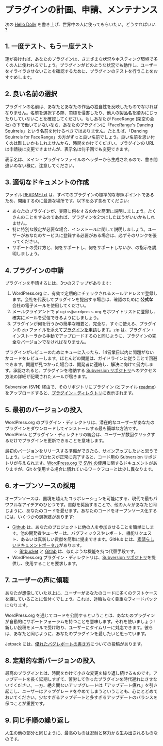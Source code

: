 <!-- 
# Planning, Submitting, and Maintaining Plugins
 -->
# プラグインの計画、申請、メンテナンス

<!-- 
You've written the next [Hello Dolly](https://wordpress.org/plugins/hello-dolly/) and you want the world to use it. What should you do?
 -->
次の [Hello Dolly](https://ja.wordpress.org/plugins/hello-dolly/) を書き上げ、世界中の人に使ってもらいたい。どうすればいい ?

<!-- 
## 1. Test once and test again
 -->
## 1. 一度テスト、もう一度テスト

<!-- 
With any luck, your plugin will be used by lots of people in many different situations and hosting environments. You'll want to make sure you've tested your plugin to make sure it works in any situation and doesn't frustrate your users.
 -->
運が良ければ、あなたのプラグインは、さまざまな状況やホスティング環境で多くの人に使われるでしょう。プラグインがどのような状況でも動作し、ユーザーをイライラさせないことを確認するために、プラグインのテストを行うことをおすすめします。

<!-- 
## 2. Pick a good name
 -->
## 2. 良い名前の選択

<!-- 
A plugin name should reflect the uniqueness of you and your work. When you pick a name, make sure you're not violating trademarks or stomping on someone else's product names. If you're not working for FaceRange (a fake company), you shouldn't name your plugin "FaceRange's Dancing Squirrels" after all. A much better name would be ‘Dancing Squirrels for FaceRange' for example. It can be hard to come up with a good name, so take your time. Your plugin URL cannot be changed after you submit it, but the display name can change a thousand times.
 -->
プラグインの名前は、あなたとあなたの作品の独自性を反映したものでなければなりません。名前を選択する際、商標を侵害したり、他人の製品名を踏みにじったりしていないことを確認してください。もしあなたが FaceRange (架空の会社) の下で働いていないなら、あなたのプラグインに「FaceRange's Dancing Squirrels」という名前を付けるべきではありません。たとえば、「Dancing Squirrels for FaceRange」の方がずっと良い名前でしょう。良い名前を思い付くのは難しいかもしれませんから、時間をかけてください。プラグインの URL は申請後に変更できませんが、表示名は何千回でも変更できます。

<!-- 
Display names are generated from the headers in the main plugin file so mind your Ps and Qs.
 -->
表示名は、メイン・プラグインファイルのヘッダーから生成されるので、書き間違いのない様に、注意してください。

<!-- 
## 3. Write great documentation
 -->
## 3. 適切なドキュメントの作成

<!-- 
A [README.txt](https://wordpress.org/plugins/developers/#readme) file is the best place to start, as it's a standard reference point for all plugins. You'll want to make sure you include:
 -->
ファイル [README.txt](https://ja.wordpress.org/plugins/developers/#readme) は、すべてのプラグインの標準的な参照ポイントであるため、開始するのに最適な場所です。以下を必ず含めてください:

<!-- 
- A concise description of what your plugin actually does. If it does a lot, it might be better as two plugins.
- Installation instructions, especially if there's special configuration to be done. If a user needs to register with your service, make sure you link to it.
- Directions on how to get support, and what you do and do not support.
 -->
- あなたのプラグインが、実際に何をするのかを簡潔に説明しましょう。たくさんのことをするのであれば、プラグインを2つにしたほうがいいかもしれません。
- 特に特別な設定が必要な場合、インストールに関して説明しましょう。ユーザーがあなたのサービスに登録する必要がある場合は、必ずそのリンクを張ってください。
- サポートの受け方と、何をサポートし、何をサポートしないか、の指示を説明しましょう。

<!-- 
## 4. Submit your plugin
 -->
## 4. プラグインの申請

<!-- 
In order to submit a plugin, there are three steps:
 -->
プラグインを申請するには、3つのステップがあります:

<!-- 
1. Register on WordPress.org with a valid, regularly checked email address. If you are submitting a plugin on behalf of a company, use an **official** company email for verification.
2. Whitelist `plugins@wordpress.org` in your email client to ensure you receive email communications.
3. [Submit your plugin](https://wordpress.org/plugins/developers/add/) with a brief overview of what it does and a complete, ready to go, zip of the plugin. The zip must be the complete version of your plugin, just like you would use to manually upload via the plugin installer.
 -->
1. WordPress.org に、有効で定期的にチェックされるメールアドレスで登録します。会社を代表してプラグインを提出する場合は、確認のために **公式な** 会社の電子メールを使用してください。
2. メールクライアントで `plugins@wordpress.org` をホワイトリストに登録し、確実にメールを受信できるようにしましょう。
3. プラグインが何を行うかの簡単な概要と、完全な、すぐに使える、プラグインの zip ファイルを添えて[プラグインを申請](https://ja.wordpress.org/plugins/developers/add/)します。zip は、プラグイン・インストーラから手動でアップロードするのと同じように、プラグインの完全なバージョンでなければなりません。

<!-- 
Once a plugin is queued for review, we will review the code for any issues within 14 business days. Most of the issues can be avoided by following the guidelines. If we do find issues, we will contact the developer(s), and work towards a resolution. Once approved, you'll receive an email with details as to how to access to a [Subversion Repository](https://developer.wordpress.org/plugins/wordpress-org/how-to-use-subversion/) where you'll store your plugin.
 -->
プラグインがレビューのためにキューに入ったら、14営業日以内に問題がないかコードをレビューします。ほとんどの問題は、ガイドラインに従うことで回避できます。問題が見つかった場合は、開発者に連絡し、解決に向けて努力します。承認されると、プラグインを格納する [Subversion リポジトリ](https://developer.wordpress.org/plugins/wordpress-org/how-to-use-subversion/)へのアクセス方法の詳細が記載されたメールが届きます。

<!-- 
After you upload your plugin (and a [readme file](https://wordpress.org/plugins/developers/#readme)) in that repository via SVN, it will appear on the [plugin directory](https://wordpress.org/plugins/).
 -->
Subversion (SVN) 経由で、そのリポジトリにプラグイン (とファイル [readme](https://ja.wordpress.org/plugins/developers/#readme)) をアップロードすると、[プラグイン・ディレクトリ](https://ja.wordpress.org/plugins/)に表示されます。

<!-- 
## 5. Push out the first version
 -->
## 5. 最初のバージョンの投入

<!-- 
The WordPress.org plugins directory is the easiest way for potential users to download and install your plugin. WordPress' integration with the plugin directory means your plugin can be updated by the user in a couple of clicks.
 -->
WordPress.org のプラグイン・ディレクトリは、潜在的なユーザーがあなたのプラグインをダウンロードしてインストールする最も簡単な方法です。WordPress とプラグイン・ディレクトリの統合は、ユーザーが数回クリックするだけでプラグインを更新できることを意味します。

<!-- 
When you're ready to release your first version, you'll want to [sign up](https://wordpress.org/plugins/developers/add/). After a review process is completed successfully, you'll be granted a Subversion Repository for your code. We have documentation about [using SVN on WordPress.org](https://developer.wordpress.org/plugins/wordpress-org/how-to-use-subversion/), which is a slightly different workflow than you may be familiar with if you use GIT.
 -->
最初のバージョンをリリースする準備ができたら、[サインアップ](https://ja.wordpress.org/plugins/developers/add/)したいと思うでしょう。レビュープロセスが正常に完了すると、コード用の Subversion リポジトリが与えられます。[WordPress.org で SVN の使用](https://developer.wordpress.org/plugins/wordpress-org/how-to-use-subversion/)に関するドキュメントがありますが、Git を使用する場合に慣れているワークフローとは少し異なります。

<!-- 
## 6. Embrace open source
 -->
## 6. オープンソースの採用

<!-- 
Open source is one of the most powerful ideas of our time because it empowers collaboration across borders. By encouraging contributions, you're allowing others to love your code as much as you do. There are several options to open source your code:
 -->
オープンソースは、国境を越えたコラボレーションを可能にする、現代で最もパワフルなアイデアのひとつです。貢献を奨励することで、他の人々があなたと同じように、あなたのコードを愛せます。あなたのコードをオープンソース化するには、いくつかの選択肢があります:

<!-- 
- [Github](https://github.com/) makes it simple to get others involved with your project. Other developers and users can submit bug fixes or reports, feature requests, or brand new contributions easily. Github has a [great documentation portal](https://support.github.com/).
	- [Bitbucket](https://bitbucket.org/) and [Gitlab](https://about.gitlab.com/) are alternatives with similar features.
- The WordPress.org Plugin Directory provides and requires you to use a [Subversion repository](https://developer.wordpress.org/plugins/wordpress-org/how-to-use-subversion/).
 -->
- [Github](https://github.com/) は、あなたのプロジェクトに他の人を参加させることを簡単にします。他の開発者やユーザーは、バグフィックスやレポート、機能リクエスト、あるいは真新しい貢献を簡単に提出できます。GitHub には、[素晴らしいドキュメントポータル](https://support.github.com/)があります。
	- [Bitbucket](https://bitbucket.org/) と [Gitlab](https://about.gitlab.com/) は、似たような機能を持つ代替手段です。
- WordPress.org プラグイン・ディレクトリは、[Subversion リポジトリ](https://developer.wordpress.org/plugins/wordpress-org/how-to-use-subversion/)を提供し、使用することを要求します。

<!-- 
## 7. Listen to your users
 -->
## 7. ユーザーの声に傾聴

<!-- 
You'll often find that your users put your code through many more test cases than you could've imagined. This can be tremendously valuable feedback.
 -->
あなたが想像していた以上に、ユーザーがあなたのコードに多くのテストケースを課していることに気付くでしょう。これは、途轍もなく貴重なフィードバックになります。

<!-- 
Releasing your code through WordPress.org means your plugin automatically has a support forum. Use it! You can subscribe to receive new posts by email and respond to your users in a timely manner. They just want to love your plugin as much as you do.
 -->
WordPress.org を通じてコードを公開するということは、あなたのプラグインが自動的にサポートフォーラムを持つことを意味します。それを使いましょう ! 新しい投稿をメールで受け取り、ユーザーにタイムリーに対応できます。彼らは、あなたと同じように、あなたのプラグインを愛したいと思っています。

<!-- 
Jetpack has a post you can point to about [writing great bug reports](https://jetpack.com/blog/how-to-write-a-great-bug-report/).
 -->
Jetpack には、[優れたバグレポートの書き方](https://jetpack.com/blog/how-to-write-a-great-bug-report/)についての投稿があります。

<!-- 
## 8. Regularly push new versions
 -->
## 8. 定期的な新バージョンの投入

<!-- 
The best plugins are the ones that keep iterating over time, pushing small changes along the way. Don't let your hard work go stale by waiting too long to update. Keep in mind, constant upgrades can cause ‘Update Fatigue' and users will stop upgrading. Keeping a balance between too few updates and too many updates is important.
 -->
最高のプラグインとは、時間をかけて小さな変更を繰り返し続けるものです。アップデートを長く延期しすぎて、苦労して作ったプラグインを時代遅れにさせないでください。一方、絶え間ないアップグレードは「アップデート疲れ」を引き起こし、ユーザーはアップグレードをやめてしまうということも、心にとどめておいてください。少なすぎるアップデートと多すぎるアップデートのバランスを保つことが重要です。

<!-- 
## 9. Rinse and repeat
 -->
## 9. 同じ手順の繰り返し

<!-- 
Like in other parts of life, the best things come from patience and hard work.
 -->
人生の他の部分と同じように、最高のものは忍耐と努力から生み出されるものなのです。